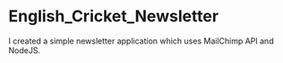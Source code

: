 # English_Cricket_Newsletter
I created a simple newsletter application which uses MailChimp API and NodeJS.
